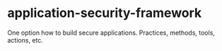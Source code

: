 # application-security-framework
One option how to build secure applications. Practices, methods, tools, actions, etc.
